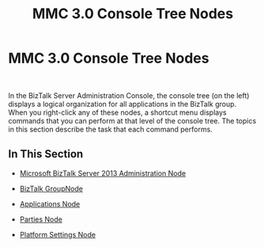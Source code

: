 ﻿---
title: MMC 3.0 Console Tree Nodes
TOCTitle: MMC 3.0 Console Tree Nodes
ms:assetid: 081d101d-9bac-4a76-a45e-cf35f37b3a4c
ms:mtpsurl: https://msdn.microsoft.com/en-us/library/Aa547081(v=BTS.80)
ms:contentKeyID: 51526054
ms.date: 08/30/2017
mtps_version: v=BTS.80
f1_keywords:
- bts10.admin.consoletree
---

# MMC 3.0 Console Tree Nodes

 

In the BizTalk Server Administration Console, the console tree (on the left) displays a logical organization for all applications in the BizTalk group. When you right-click any of these nodes, a shortcut menu displays commands that you can perform at that level of the console tree. The topics in this section describe the task that each command performs.

## In This Section

  - [Microsoft BizTalk Server 2013 Administration Node](microsoft-biztalk-server-2013-administration-node.md)

  - [BizTalk GroupNode](biztalk-groupnode.md)

  - [Applications Node](applications-node.md)

  - [Parties Node](parties-node.md)

  - [Platform Settings Node](platform-settings-node.md)

